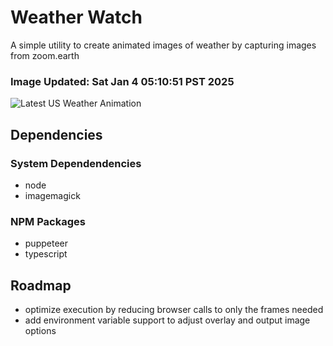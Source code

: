 # Weather Watch

A simple utility to create animated images of weather by capturing images from zoom.earth

### Image Updated: Sat Jan  4 05:10:51 PST 2025

![Latest US Weather Animation](animations/2025-01-04.webp)

## Dependencies
### System Dependendencies
* node
* imagemagick
### NPM Packages
* puppeteer
* typescript

## Roadmap
* optimize execution by reducing browser calls to only the frames needed
* add environment variable support to adjust overlay and output image options
